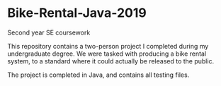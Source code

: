 # Bike-Rental-Java-2019
Second year SE coursework

This repository contains a two-person project I completed during my undergraduate degree. We were tasked with producing a bike rental system, to a standard where it could actually be released to the public.

The project is completed in Java, and contains all testing files.
